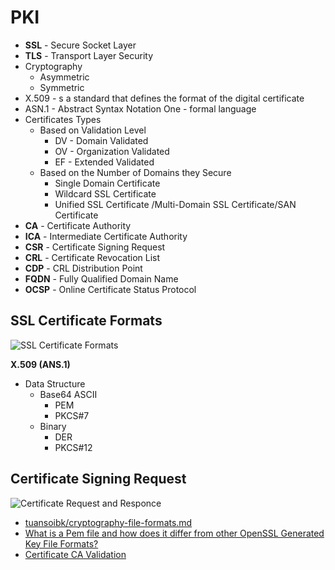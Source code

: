 # PKI

- **SSL** - Secure Socket Layer
- **TLS** - Transport Layer Security
- Cryptography
    - Asymmetric 
    - Symmetric 
- X.509 - s a standard that defines the format of the digital certificate
- ASN.1 - Abstract Syntax Notation One - formal language
- Certificates Types 
    - Based on Validation Level
        - DV - Domain Validated
        - OV - Organization Validated 
        - EF - Extended Validated
    - Based on the Number of Domains they Secure
        - Single Domain Certificate
        - Wildcard SSL Certificate
        - Unified SSL Certificate /Multi-Domain SSL Certificate/SAN Certificate
- **CA** - Certificate Authority
- **ICA** - Intermediate Certificate Authority
- **CSR** - Certificate Signing Request
- **CRL** - Certificate Revocation List 
- **CDP** - CRL Distribution Point
- **FQDN** - Fully Qualified Domain Name
- **OCSP** - Online Certificate Status Protocol

## **SSL Certificate Formats**


![SSL Certificate Formats](https://user-images.githubusercontent.com/8178412/208239315-81e3d049-b9af-407f-b0ff-c3d14ca0013d.png)

**X.509  (ANS.1)**
- Data Structure
    - Base64 ASCII
        - PEM
        - PKCS#7
    - Binary
        - DER
        - PKCS#12

## Certificate Signing Request
![Certificate Request and Responce](https://user-images.githubusercontent.com/8178412/208239340-419a2c48-2aeb-4a29-9447-9c9ed7bf3be0.png)

- [tuansoibk/cryptography-file-formats.md](https://gist.github.com/tuansoibk/0b1f279be5c1b782d95f4e15af1442cb)
- [What is a Pem file and how does it differ from other OpenSSL Generated Key File Formats?](https://serverfault.com/a/9717/435541)
- [Certificate CA Validation](https://gist.github.com/genaromadrid/9075d315e949fb4b3760db5c36c9a8ca)